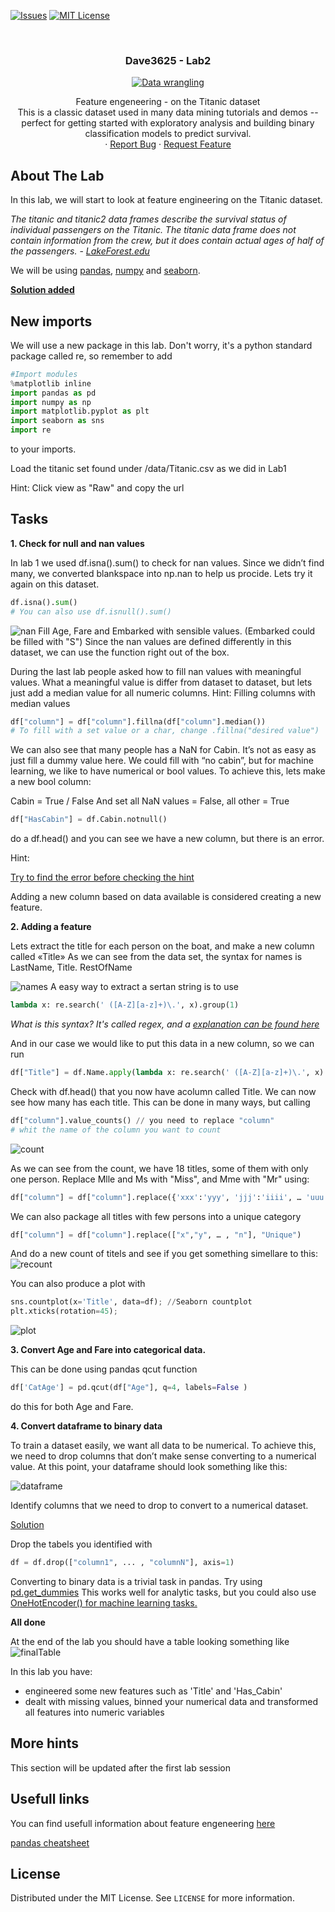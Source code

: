 <!-- PROJECT SHIELDS -->
<!--
*** I'm using markdown "reference style" links for readability.
*** Reference links are enclosed in brackets [ ] instead of parentheses ( ).
*** See the bottom of this document for the declaration of the reference variables
*** for contributors-url, forks-url, etc. This is an optional, concise syntax you may use.
*** https://www.markdownguide.org/basic-syntax/#reference-style-links
-->

[![Issues][issues-shield]][issues-url]
[![MIT License][license-shield]][license-url]




<!-- PROJECT LOGO -->
<br />
<h3 align="center">Dave3625 - Lab2</h3>
<p align="center">
  <a href="https://github.com/umaimehm/Intro_to_AI_2021/tree/main/Lab2">
    <img src="img/header.png" alt="Data wrangling" width="auto" height="auto">
  </a>

  

  <p align="center">
    Feature engeneering - on the Titanic dataset <br \>This is a classic dataset used in many data mining tutorials and demos -- perfect for getting started with exploratory analysis and building binary classification models to predict survival.
    <br />
    ·
    <a href="https://github.com/umaimehm/Intro_to_AI_2021/issues">Report Bug</a>
    ·
    <a href="https://github.com/umaimehm/Intro_to_AI_2021/issues">Request Feature</a>
  </p>
</p>


<!-- ABOUT THE LAB -->
## About The Lab

In this lab, we will start to look at feature engineering on the Titanic dataset.

*The titanic and titanic2 data frames describe the survival status of individual passengers 
on the Titanic. The titanic data frame does not contain information from the crew, but it 
does contain actual ages of half of the passengers.* - *[LakeForest.edu][lakeforest.edu]*

We will be using [pandas][pandas-doc], [numpy][numpy-doc] and [seaborn][seaborn-doc].

**[Solution added][solution]**

## New imports

We will use a new package in this lab. Don't worry, it's a python standard package called re, so remember to add
```python
#Import modules
%matplotlib inline
import pandas as pd
import numpy as np
import matplotlib.pyplot as plt
import seaborn as sns
import re
```
to your imports.

Load the titanic set found under /data/Titanic.csv as we did in Lab1

Hint:
Click view as "Raw" and copy the url

## Tasks
**1. Check for null and nan values**

In lab 1 we used df.isna().sum() to check for nan values. Since we didn’t find many, we converted blankspace into np.nan to help us procide. Lets try it again on this dataset.
```python
df.isna().sum()
# You can also use df.isnull().sum()
```
![nan][nan]
Fill Age, Fare and Embarked with sensible values. (Embarked could be filled with "S")
Since the nan values are defined differently in this dataset, we can use the function right out of the box.

During the last lab people asked how to fill nan values with meaningful values. What a meaningful value is differ from dataset to dataset, but lets just add a median value for all numeric columns.
Hint: Filling columns with median values
```python
df["column"] = df["column"].fillna(df["column"].median())
# To fill with a set value or a char, change .fillna("desired value")
``` 
We can also see that many people has a NaN for Cabin. It’s not as easy as just fill a dummy value here. We could fill with “no cabin”, but for machine learning, we like to have numerical or bool values. To achieve this, lets make a new bool column:

Cabin = True / False
And set all NaN values = False, all other = True
```python
df["HasCabin"] = df.Cabin.notnull()
```
do a df.head() and you can see we have a new column, but there is an error. 

Hint: 

[Try to find the error before checking the hint][flip-bool]

Adding a new column based on data available is considered creating a new feature.


**2. Adding a feature**

Lets extract the title for each person on the boat, and make a new column called «Title»
As we can see from the data set, the syntax for names is
LastName, Title. RestOfName

![names][names]
A easy way to extract a sertan string is to use 
```python
lambda x: re.search(' ([A-Z][a-z]+)\.', x).group(1)
```

*What is this syntax? It's called regex, and a [explanation can be found here][regex]*

And in our case we would like to put this data in a new column, so we can run 
```python
df["Title"] = df.Name.apply(lambda x: re.search(' ([A-Z][a-z]+)\.', x).group(1)) 
```

Check with df.head() that you now have acolumn called Title.
We can now see how many has each title. This can be done in many ways, but calling 
```python
df["column"].value_counts() // you need to replace "column" 
# whit the name of the column you want to count
```
![count][cC]

As we can see from the count, we have 18 titles, some of them with only one person. 
Replace Mlle and Ms with "Miss", and Mme with "Mr" using:
```python
df["column"] = df["column"].replace({'xxx':'yyy', 'jjj':'iiii', … 'uuu':'iii'})
```


We can also package all titles with few persons into a unique category
```python
df["column"] = df["column"].replace(["x","y", … , "n"], "Unique")
```
And do a new count of titels and see if you get something simellare to this:
![recount][cC2]

You can also produce a plot with
```python
sns.countplot(x='Title', data=df); //Seaborn countplot
plt.xticks(rotation=45);
```
![plot][pl1]


**3. Convert Age and Fare into categorical data.**

 This can be done using pandas qcut function
```python
df['CatAge'] = pd.qcut(df["Age"], q=4, labels=False )
```
do this for both Age and Fare.

**4. Convert dataframe to binary data**

To train a dataset easily, we want all data to be numerical. To achieve this, we need to drop columns that don’t make sense converting to a numerical value. At this point, your dataframe should look something like this:

![dataframe][table-task4]

Identify columns that we need to drop to convert to a numerical dataset.

[Solution][table-task4-m]

Drop the tabels you identified with

```python
df = df.drop(["column1", ... , "columnN"], axis=1)
```
Converting to binary  data is a trivial task in pandas. Try using [pd.get_dummies][get-dummies]
This works well for analytic tasks, but you could also use [OneHotEncoder() for machine learning tasks.][get-dummies-vs-onehot]

**All done**

At the end of the lab you should have a table looking something like 
![finalTable][final-df]

In this lab you have:
* engineered some new features such as 'Title' and 'Has_Cabin'
* dealt with missing values, binned your numerical data and transformed all features into numeric variables


## More hints

This section will be updated after the first lab session

## Usefull links
You can find usefull information about feature engeneering [here][feature-eng-tutorial]

[pandas cheatsheet][pandas-cheatsheet]

<!-- LICENSE -->
## License

Distributed under the MIT License. See `LICENSE` for more information.






<!-- MARKDOWN LINKS & IMAGES -->
<!-- https://www.markdownguide.org/basic-syntax/#reference-style-links -->
<!-- shields -->
[issues-shield]: https://img.shields.io/github/issues/umaimehm/Intro_to_AI_2021.svg?style=for-the-badge
[issues-url]: https://github.com/umaimehm/Intro_to_AI_2021/issues
[license-shield]: https://img.shields.io/github/license/othneildrew/Best-README-Template.svg?style=for-the-badge
[license-url]: https://github.com/umaimehm/Intro_to_AI_2021/blob/main/Lab1/LICENSE

<!-- images -->
[names]: img/names.png
[cC]: img/columnsCount.png
[cC2]: img/columnsCount2.png
[pl1]: img/plot1.PNG
[table-task4]: img/table4.png
[table-task4-m]: img/table4-marked.png
[final-df]: img/finalDf.png
[nan]: img/nan.png

<!-- documentation -->
[pandas-doc]: https://pandas.pydata.org/docs/reference/index.html#api
[numpy-doc]: https://numpy.org/doc/stable/
[seaborn-doc]: https://seaborn.pydata.org/api.html

<!-- tutorials -->
[feature-eng-tutorial]: https://github.com/PacktPublishing/Python-Feature-Engineering-Cookbook
[pandas-cheatsheet]: https://pandas.pydata.org/Pandas_Cheat_Sheet.pdf

<!-- links -->
[flip-bool]: https://www.kite.com/python/answers/how-to-invert-a-pandas-boolean-series-in-python
[lakeforest.edu]: http://campus.lakeforest.edu/frank/FILES/MLFfiles/Bio150/Titanic/TitanicMETA.pdf
[get-dummies]: https://pandas.pydata.org/docs/reference/api/pandas.get_dummies.html
[get-dummies-vs-onehot]: https://albertum.medium.com/preprocessing-onehotencoder-vs-pandas-get-dummies-3de1f3d77dcc
[regex]: https://www.geeksforgeeks.org/python-regex-cheat-sheet/
[solution]: solution.ipynb



